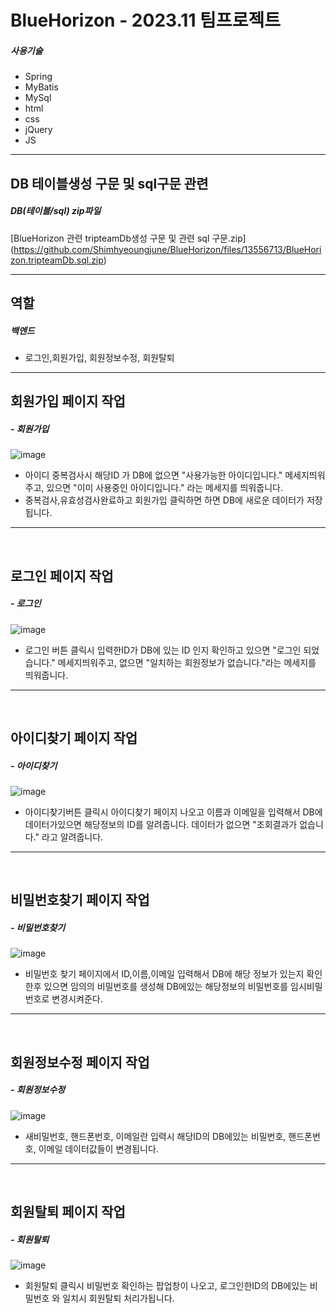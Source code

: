 # BlueHorizon - 2023.11 팀프로젝트
##### 사용기술
- Spring
- MyBatis
- MySql
- html
- css
- jQuery
- JS

---
## DB 테이블생성 구문 및 sql구문 관련
##### DB(테이블/sql) zip파일
[BlueHorizon 관련 tripteamDb생성 구문 및 관련 sql 구문.zip]
(https://github.com/Shimhyeoungjune/BlueHorizon/files/13556713/BlueHorizon.tripteamDb.sql.zip)


---


## 역할
##### 백엔드
- 로그인,회원가입, 회원정보수정, 회원탈퇴

---
## 회원가입 페이지 작업
##### - 회원가입
![image](https://github.com/Shimhyeoungjune/BlueHorizon/assets/146051549/4779ffd7-35f5-4c81-963e-f8f5d6364090)

- 아이디 중복검사시 해당ID 가 DB에 없으면 "사용가능한 아이디입니다." 메세지띄워주고, 있으면 "이미 사용중인 아이디입니다." 라는 메세지를 띄워줍니다.
- 중복검사,유효성검사완료하고 회원가입 클릭하면 하면 DB에 새로운 데이터가 저장됩니다.
---
<br>

## 로그인 페이지 작업
##### - 로그인
![image](https://github.com/Shimhyeoungjune/BlueHorizon/assets/146051549/058a35d8-5e8a-49d9-945c-cfc6c8a31247)

- 로그인 버튼 클릭시 입력한ID가 DB에 있는 ID 인지 확인하고 있으면 "로그인 되었습니다." 메세지띄워주고, 없으면 "일치하는 회원정보가 없습니다."라는 메세지를 띄워줍니다.
---
<br>

## 아이디찾기 페이지 작업
##### - 아이디찾기
![image](https://github.com/Shimhyeoungjune/BlueHorizon/assets/146051549/96cf5bd2-a3c3-4924-86cf-9030b47c1321)

- 아이디찾기버튼 클릭시 아이디찾기 페이지 나오고  이름과 이메일을 입력해서 DB에 데이터가있으면 해당정보의 ID를 알려줍니다.
  데이터가 없으면 "조회결과가 없습니다." 라고 알려줍니다.
---
<br>

## 비밀번호찾기 페이지 작업
##### - 비밀번호찾기
![image](https://github.com/Shimhyeoungjune/BlueHorizon/assets/146051549/787e192b-f748-4da1-b05e-513ea3753845)

- 비밀번호 찾기 페이지에서 ID,이름,이메일 입력해서 DB에 해당 정보가 있는지 확인한후 있으면 임의의 비밀번호를 생성해 DB에있는 해당정보의 비밀번호를
  임시비밀번호로 변경시켜준다.

---
<br>

## 회원정보수정 페이지 작업
##### - 회원정보수정
![image](https://github.com/Shimhyeoungjune/BlueHorizon/assets/146051549/5df58150-e1e0-42ad-9cda-c15f7cb801e5)

- 새비밀번호, 핸드폰번호, 이메일란 입력시 해당ID의 DB에있는 비밀번호, 핸드폰번호, 이메일 데이터값들이 변경됩니다.

---
<br>

## 회원탈퇴 페이지 작업
##### - 회원탈퇴
![image](https://github.com/Shimhyeoungjune/BlueHorizon/assets/146051549/cf2b0214-c0df-459b-a965-5432b4680984)

- 회원탈퇴 클릭시 비밀번호 확인하는 팝업창이 나오고, 로그인한ID의 DB에있는 비밀번호 와 일치시 회원탈퇴 처리가됩니다.
